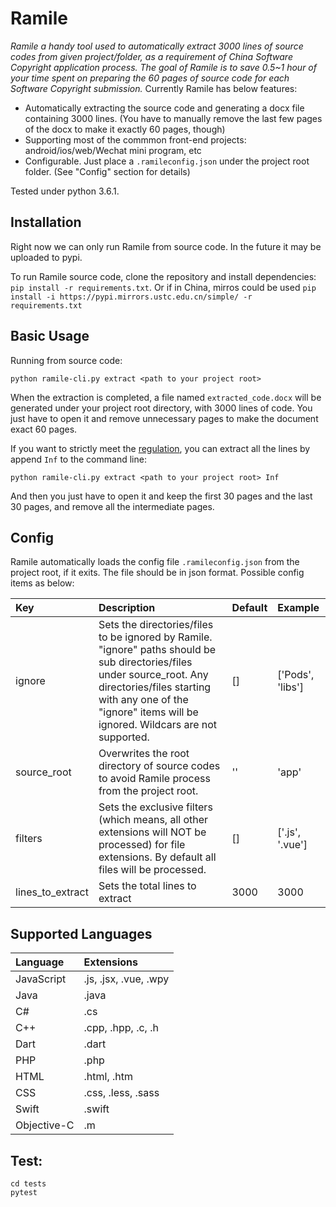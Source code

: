 # Ramile

_Ramile a handy tool used to automatically extract 3000 lines of source codes from given project/folder, as a requirement of China Software Copyright application process. The goal of Ramile is to save 0.5~1 hour of your time spent on preparing the 60 pages of source code for each Software Copyright submission._
Currently Ramile has below features:

- Automatically extracting the source code and generating a docx file containing 3000 lines. (You have to manually remove the last few pages of the docx to make it exactly 60 pages, though)
- Supporting most of the commmon front-end projects: android/ios/web/Wechat mini program, etc
- Configurable. Just place a `.ramileconfig.json` under the project root folder. (See "Config" section for details)

Tested under python 3.6.1.

## Installation

Right now we can only run Ramile from source code. In the future it may be uploaded to pypi.

To run Ramile source code, clone the repository and install dependencies: `pip install -r requirements.txt`. Or if in China, mirros could be used `pip install -i https://pypi.mirrors.ustc.edu.cn/simple/ -r requirements.txt`

## Basic Usage

Running from source code:

```
python ramile-cli.py extract <path to your project root>
```

When the extraction is completed, a file named `extracted_code.docx` will be generated under your project root directory, with 3000 lines of code. You just have to open it and remove unnecessary pages to make the document exact 60 pages.

If you want to strictly meet the [regulation](./著作权法.md#第十条-软件的鉴别材料包括程序和文档的鉴别材料), you can extract all the lines by append `Inf` to the command line:

```
python ramile-cli.py extract <path to your project root> Inf
```

And then you just have to open it and keep the first 30 pages and the last 30 pages, and remove all the intermediate pages.

## Config

Ramile automatically loads the config file `.ramileconfig.json` from the project root, if it exits. The file should be in json format. Possible config items as below:

| Key              | Description                                                                                                                                                                                                                          | Default | Example          |
| :--------------- | :----------------------------------------------------------------------------------------------------------------------------------------------------------------------------------------------------------------------------------- | :------ | :--------------- |
| ignore           | Sets the directories/files to be ignored by Ramile. "ignore" paths should be sub directories/files under source_root. Any directories/files starting with any one of the "ignore" items will be ignored. Wildcars are not supported. | []      | ['Pods', 'libs'] |
| source_root      | Overwrites the root directory of source codes to avoid Ramile process from the project root.                                                                                                                                         | ''      | 'app'            |
| filters          | Sets the exclusive filters (which means, all other extensions will NOT be processed) for file extensions. By default all files will be processed.                                                                                    | []      | ['.js', '.vue']  |
| lines_to_extract | Sets the total lines to extract                                                                                                                                                                                                      | 3000    | 3000             |

## Supported Languages

| Language    | Extensions            |
| :---------- | :-------------------- |
| JavaScript  | .js, .jsx, .vue, .wpy |
| Java        | .java                 |
| C#          | .cs                   |
| C++         | .cpp, .hpp, .c, .h    |
| Dart        | .dart                 |
| PHP         | .php                  |
| HTML        | .html, .htm           |
| CSS         | .css, .less, .sass    |
| Swift       | .swift                |
| Objective-C | .m                    |

## Test:

```shell
cd tests
pytest
```
